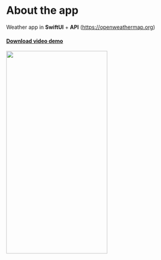 <h1>About the app</h1>

Weather app in <b>SwiftUI</b> + <b>API</b> (https://openweathermap.org)

<h4><a href="https://user-images.githubusercontent.com/6122888/185783570-99df2d1a-be6a-4012-adb6-56b7ef6ab805.mov" target="_blank">Download video demo</a><br></h4>

<img src="https://user-images.githubusercontent.com/6122888/185783891-6251e3fd-a403-4faf-99a7-61c29875050e.png" width="270" height="540">
